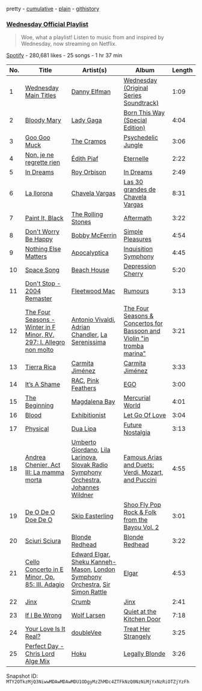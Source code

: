 pretty - [cumulative](/playlists/cumulative/37i9dQZF1DXbyvJ0pcthaD.md) - [plain](/playlists/plain/37i9dQZF1DXbyvJ0pcthaD) - [githistory](https://github.githistory.xyz/mackorone/spotify-playlist-archive/blob/main/playlists/plain/37i9dQZF1DXbyvJ0pcthaD)

### [Wednesday Official Playlist](https://open.spotify.com/playlist/37i9dQZF1DXbyvJ0pcthaD)

> Woe, what a playlist! Listen to music from and inspired by Wednesday, now streaming on Netflix.

[Spotify](https://open.spotify.com/user/spotify) - 280,681 likes - 25 songs - 1 hr 37 min

| No. | Title | Artist(s) | Album | Length |
|---|---|---|---|---|
| 1 | [Wednesday Main Titles](https://open.spotify.com/track/3dd9uXh41vmFLO3UvqLJL6) | [Danny Elfman](https://open.spotify.com/artist/5qBZETtyzfYnXOobDXbmcD) | [Wednesday \(Original Series Soundtrack\)](https://open.spotify.com/album/2uuGxhpcN88ctFFHAYOzxF) | 1:09 |
| 2 | [Bloody Mary](https://open.spotify.com/track/11BKm0j4eYoCPPpCONAVwA) | [Lady Gaga](https://open.spotify.com/artist/1HY2Jd0NmPuamShAr6KMms) | [Born This Way \(Special Edition\)](https://open.spotify.com/album/5maeycU97NHBgwRr2h2A4O) | 4:04 |
| 3 | [Goo Goo Muck](https://open.spotify.com/track/3EEd6ldsPat620GVYMEhOP) | [The Cramps](https://open.spotify.com/artist/4lYtGx5NZQJHsMyhHc5iz3) | [Psychedelic Jungle](https://open.spotify.com/album/111E8uRgwGQo9YJJBvpALn) | 3:06 |
| 4 | [Non, je ne regrette rien](https://open.spotify.com/track/3dkIE8P7hvl3tHl9KSb6dA) | [Édith Piaf](https://open.spotify.com/artist/1WPcVNert9hn7mHsPKDn7j) | [Eternelle](https://open.spotify.com/album/2k3nz0I7mJzegtkooii4za) | 2:22 |
| 5 | [In Dreams](https://open.spotify.com/track/5YsyqcewwE0c1ukzHVciS3) | [Roy Orbison](https://open.spotify.com/artist/0JDkhL4rjiPNEp92jAgJnS) | [In Dreams](https://open.spotify.com/album/1Mur3hTEWtYHqGku4d9ySm) | 2:49 |
| 6 | [La llorona](https://open.spotify.com/track/21VxAmhZn3p0kdb0jXu4Ry) | [Chavela Vargas](https://open.spotify.com/artist/0WC6O2ZzUcDYvcmt2mGh8c) | [Las 30 grandes de Chavela Vargas](https://open.spotify.com/album/5PBV4NRJsndZpe2cbIejt2) | 8:31 |
| 7 | [Paint It, Black](https://open.spotify.com/track/63T7DJ1AFDD6Bn8VzG6JE8) | [The Rolling Stones](https://open.spotify.com/artist/22bE4uQ6baNwSHPVcDxLCe) | [Aftermath](https://open.spotify.com/album/72qrnM4yUNMDDlWiqKc8iY) | 3:22 |
| 8 | [Don't Worry Be Happy](https://open.spotify.com/track/4hObp5bmIJ3PP3cKA9K9GY) | [Bobby McFerrin](https://open.spotify.com/artist/2FjkZT851ez950cyPjeYid) | [Simple Pleasures](https://open.spotify.com/album/4zhRkgoZKC2xCPPys1gK4b) | 4:54 |
| 9 | [Nothing Else Matters](https://open.spotify.com/track/3uErbNGaNIPJkRlMrLxR9Z) | [Apocalyptica](https://open.spotify.com/artist/4Lm0pUvmisUHMdoky5ch2I) | [Inquisition Symphony](https://open.spotify.com/album/6leqa6QQESn76w64IdN9yQ) | 4:45 |
| 10 | [Space Song](https://open.spotify.com/track/7H0ya83CMmgFcOhw0UB6ow) | [Beach House](https://open.spotify.com/artist/56ZTgzPBDge0OvCGgMO3OY) | [Depression Cherry](https://open.spotify.com/album/194CqC2Zi0kUFEPWedb3qr) | 5:20 |
| 11 | [Don't Stop \- 2004 Remaster](https://open.spotify.com/track/4bEb3KE4mSKlTFjtWJQBqO) | [Fleetwood Mac](https://open.spotify.com/artist/08GQAI4eElDnROBrJRGE0X) | [Rumours](https://open.spotify.com/album/1bt6q2SruMsBtcerNVtpZB) | 3:13 |
| 12 | [The Four Seasons \- Winter in F Minor, RV\. 297: I\. Allegro non molto](https://open.spotify.com/track/0ROMalDdNg3L2HoZP4qFyJ) | [Antonio Vivaldi](https://open.spotify.com/artist/2QOIawHpSlOwXDvSqQ9YJR), [Adrian Chandler](https://open.spotify.com/artist/7qJsLLT3iv2Uc0XbpnmEKz), [La Serenissima](https://open.spotify.com/artist/15PIcAgtP1zCipRK3sniUN) | [The Four Seasons & Concertos for Bassoon and Violin "in tromba marina"](https://open.spotify.com/album/1mSVDEox7b18dnZ4Iblnkb) | 3:21 |
| 13 | [Tierra Rica](https://open.spotify.com/track/67loy4ECyK5Wg0ZPl2P67k) | [Carmita Jiménez](https://open.spotify.com/artist/6xe8KyUZf4VP7cw5kpWpFY) | [Carmita Jiménez](https://open.spotify.com/album/4PnMS4kDYJ9clQTIcEF2p6) | 3:33 |
| 14 | [It’s A Shame](https://open.spotify.com/track/4DoWwjW93HS2p0SahEQ2qR) | [RAC](https://open.spotify.com/artist/4AGwPDdh1y8hochNzHy5HC), [Pink Feathers](https://open.spotify.com/artist/5G46oA5vyTUNhJkAyqmGmW) | [EGO](https://open.spotify.com/album/4soSC3Y3hkAczeDVklfp34) | 3:00 |
| 15 | [The Beginning](https://open.spotify.com/track/5xoMRan7YOKvYL6vueYugk) | [Magdalena Bay](https://open.spotify.com/artist/1oPRcJUkloHaRLYx0olBLJ) | [Mercurial World](https://open.spotify.com/album/1ERrUvG31thFCxdwWUoJrY) | 4:01 |
| 16 | [Blood](https://open.spotify.com/track/2KgUfq542PMh2oImJz7W7T) | [Exhibitionist](https://open.spotify.com/artist/2L4hIKcvgn76KaB7D9X5iZ) | [Let Go Of Love](https://open.spotify.com/album/4UvzxGsJRbfoAHxQ5QHV1k) | 3:04 |
| 17 | [Physical](https://open.spotify.com/track/3AzjcOeAmA57TIOr9zF1ZW) | [Dua Lipa](https://open.spotify.com/artist/6M2wZ9GZgrQXHCFfjv46we) | [Future Nostalgia](https://open.spotify.com/album/7fJJK56U9fHixgO0HQkhtI) | 3:13 |
| 18 | [Andrea Chenier, Act III: La mamma morta](https://open.spotify.com/track/0i0XoLRtl0Ece1XTTXalwZ) | [Umberto Giordano](https://open.spotify.com/artist/2vedxcgUX1uom0dCE4xTTj), [Lila Larinova](https://open.spotify.com/artist/0VCsEU7pBDeEiEha4eDTml), [Slovak Radio Symphony Orchestra](https://open.spotify.com/artist/428GNN7qZnTsMaK3SfPo6D), [Johannes Wildner](https://open.spotify.com/artist/3QEztQUVjL5FGxXuP70mJQ) | [Famous Arias and Duets: Verdi, Mozart, and Puccini](https://open.spotify.com/album/5xMNb7LpbNr1kPhcv4xfjN) | 4:55 |
| 19 | [De O De O Doe De O](https://open.spotify.com/track/1VS1KRKgRlMkavRrJb5DTb) | [Skip Easterling](https://open.spotify.com/artist/7Ljeb35EACw2LCUxhvRHtY) | [Shoo Fly Pop Rock & Folk from the Bayou Vol\. 2](https://open.spotify.com/album/6ltSt6HeiPjcyapn9lVUbg) | 3:01 |
| 20 | [Sciuri Sciura](https://open.spotify.com/track/69KrUizJaQziApPaMTL0yc) | [Blonde Redhead](https://open.spotify.com/artist/5isqImG0rLfAgBJSPMEVXF) | [Blonde Redhead](https://open.spotify.com/album/4oQTioeIg4j1jMyhUvX6tp) | 3:22 |
| 21 | [Cello Concerto in E Minor, Op\. 85: III\. Adagio](https://open.spotify.com/track/1H8N7ONl0vFj3gJiAe0h36) | [Edward Elgar](https://open.spotify.com/artist/430byzy0c5bPn5opiu0SRd), [Sheku Kanneh\-Mason](https://open.spotify.com/artist/6OTr0YwLwGdv7mlmX27hRX), [London Symphony Orchestra](https://open.spotify.com/artist/5yxyJsFanEAuwSM5kOuZKc), [Sir Simon Rattle](https://open.spotify.com/artist/4GQwgdcDQwqtcHICjUNndp) | [Elgar](https://open.spotify.com/album/3PwJLGFcKrecmaRbJQYMSg) | 4:53 |
| 22 | [Jinx](https://open.spotify.com/track/3t5htCiGucfhAQjm88U3K9) | [Crumb](https://open.spotify.com/artist/4kSGbjWGxTchKpIxXPJv0B) | [Jinx](https://open.spotify.com/album/6DxidEI7EhF8md8ev83iNY) | 2:41 |
| 23 | [If I Be Wrong](https://open.spotify.com/track/2wwko1N7dVjpsHt5Ca9be3) | [Wolf Larsen](https://open.spotify.com/artist/1din3PtISOIqZrcNvGLoyc) | [Quiet at the Kitchen Door](https://open.spotify.com/album/5zQuH90HZTS3polThsRVG7) | 7:18 |
| 24 | [Your Love Is It Real?](https://open.spotify.com/track/5AGYajXy8psPb1d18TC20G) | [doubleVee](https://open.spotify.com/artist/44ctaVe3os7HsW3ad0JbIt) | [Treat Her Strangely](https://open.spotify.com/album/160v3MwjFlmnBYCFXbTxzH) | 3:25 |
| 25 | [Perfect Day \- Chris Lord Alge Mix](https://open.spotify.com/track/0frKt739Ov9vvKS3JRu5Vi) | [Hoku](https://open.spotify.com/artist/7ftZLBtMuNBXnnDFKbAblK) | [Legally Blonde](https://open.spotify.com/album/4ahahKSnwRkqMcJrC8uguE) | 3:26 |

Snapshot ID: `MTY2OTkzMjQ3NiwwMDAwMDAwMDU1ODgyMzZhMDc4ZTFkNzQ0NzNiMjYxNzRiOTZjYzFh`
